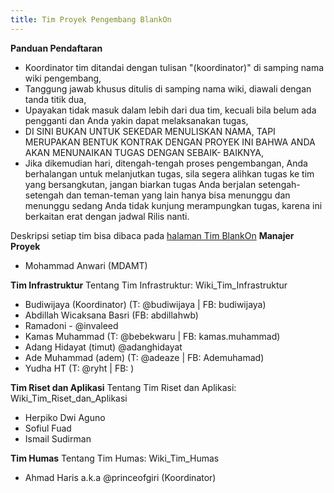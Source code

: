 ```yaml
---
title: Tim Proyek Pengembang BlankOn
---
```


**Panduan Pendaftaran**
* Koordinator tim ditandai dengan tulisan "(koordinator)" di samping nama wiki pengembang,
* Tanggung jawab khusus ditulis di samping nama wiki, diawali dengan tanda titik dua,
* Upayakan tidak masuk dalam lebih dari dua tim, kecuali bila belum ada pengganti dan Anda yakin dapat melaksanakan tugas,
* DI SINI BUKAN UNTUK SEKEDAR MENULISKAN NAMA, TAPI MERUPAKAN BENTUK KONTRAK DENGAN PROYEK INI BAHWA ANDA AKAN MENUNAIKAN TUGAS DENGAN SEBAIK-
  BAIKNYA,
* Jika dikemudian hari, ditengah-tengah proses pengembangan, Anda berhalangan untuk melanjutkan tugas, sila segera alihkan tugas ke tim
  yang bersangkutan, jangan biarkan tugas Anda berjalan setengah-setengah dan teman-teman yang lain hanya bisa menunggu dan menunggu sedang Anda
  tidak kunjung merampungkan tugas, karena ini berkaitan erat dengan jadwal Rilis nanti.

Deskripsi setiap tim bisa dibaca pada [halaman Tim BlankOn](/TimBlankOn.md)
**Manajer Proyek**
* Mohammad Anwari (MDAMT)

**Tim Infrastruktur**
Tentang Tim Infrastruktur: Wiki_Tim_Infrastruktur
* Budiwijaya (Koordinator) (T: @budiwijaya | FB: budiwijaya)
* Abdillah Wicaksana Basri (FB: abdillahwb)
* Ramadoni - @invaleed
* Kamas Muhammad (T: @bebekwaru | FB: kamas.muhammad)
* Adang Hidayat (timut) @adanghidayat
* Ade Muhammad (adem) (T: @adeaze | FB: Ademuhamad)
* Yudha HT (T: @ryht | FB: )

**Tim Riset dan Aplikasi**
Tentang Tim Riset dan Aplikasi: Wiki_Tim_Riset_dan_Aplikasi
* Herpiko Dwi Aguno
* Sofiul Fuad
* Ismail Sudirman

**Tim Humas**
Tentang Tim Humas: Wiki_Tim_Humas
* Ahmad Haris a.k.a @princeofgiri (Koordinator)